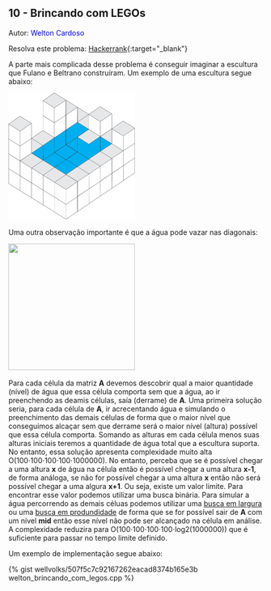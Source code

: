 ## 10 - Brincando com LEGOs
<div id="brincando_com_legos"></div>

Autor: <font color = "blue">Welton Cardoso</font>

Resolva este problema: [Hackerrank][hackerrank-i]{:target="_blank"}

A parte mais complicada desse problema é conseguir imaginar a escultura que Fulano e Beltrano construíram. Um exemplo de uma escultura segue abaixo:

<img src="https://github.com/wellvolks/wellvolks.github.io/raw/main/_includes/analises/gogeoEd01/imagens/escultura_ok.png" width="250" height="250" />

Uma outra observação importante é que a água pode vazar nas diagonais:

<img src="https://github.com/wellvolks/wellvolks.github.io/raw/main/_includes/analises/gogeoEd01/imagens/escultura_fail.png" width="250" height="250" />

Para cada célula da matriz **A** devemos descobrir qual a maior quantidade (nível) de água que essa célula comporta sem que a água, ao ir preenchendo as deamis células, saía (derrame) de **A**. Uma primeira solução seria, para cada célula de **A**, ir acrecentando água e simulando o preenchimento das demais células de forma que o maior nível que conseguimos alcaçar sem que derrame será o maior nível (altura) possível que essa célula comporta. Somando as alturas em cada célula menos suas alturas iniciais teremos a quantidade de água total que a escultura suporta. No entanto, essa solução apresenta complexidade muito alta O(100&sdot;100&sdot;100&sdot;100&sdot;1000000). No entanto, perceba que se é possível chegar a uma altura **x** de água na célula então é possível chegar a uma altura **x-1**, de forma análoga, se não for possível chegar a uma altura **x** então não será possível chegar a uma algura **x+1**. Ou seja, existe um valor limite. Para encontrar esse valor podemos utilizar uma busca binária. Para simular a água percorrendo as demais céluas podemos utilizar uma [busca em largura](https://www.ime.usp.br/~pf/algoritmos_para_grafos/aulas/bfs.html) ou uma [busca em produndidade](https://www.ime.usp.br/~pf/algoritmos_para_grafos/aulas/dfs.html) de forma que se for possível sair de **A** com um nível **mid** então esse nível não pode ser alcançado na célula em  análise. A complexidade reduzira para O(100&sdot;100&sdot;100&sdot;100&sdot;log2(1000000)) que é suficiente para passar no tempo limite definido.

Um exemplo de implementação segue abaixo:

{% gist wellvolks/507f5c7c92167262eacad8374b165e3b welton_brincando_com_legos.cpp %}

[hackerrank-i]: https://www.hackerrank.com/contests/gogeo-problemas-ja-utilizados-em-avaliacoes/challenges/brincando-com-lego
